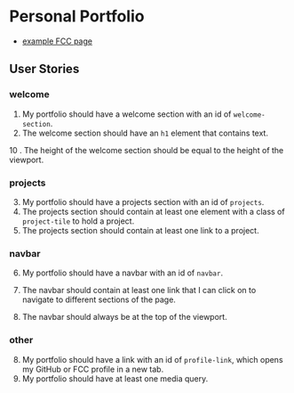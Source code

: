 # Personal Portfolio

* [example FCC page](https://codepen.io/freeCodeCamp/full/zNBOYG)

## User Stories

### welcome

1. My portfolio should have a welcome section with an id of `welcome-section`.
2. The welcome section should have an `h1` element that contains text.

10 . The height of the welcome section should be equal to the height of the viewport.

### projects

3. My portfolio should have a projects section with an id of `projects`.
4. The projects section should contain at least one element with a class of `project-tile` to hold a project.
5. The projects section should contain at least one link to a project.

### navbar

6. My portfolio should have a navbar with an id of `navbar`.
7. The navbar should contain at least one link that I can click on to navigate to different sections of the page.

11. The navbar should always be at the top of the viewport.

### other

8. My portfolio should have a link with an id of `profile-link`, which opens my GitHub or FCC profile in a new tab.
9. My portfolio should have at least one media query.


